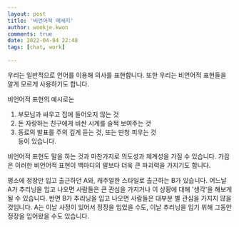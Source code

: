 ```yaml
---  
layout: post  
title: '비언어적 메세지'  
author: wookje.kwon  
comments: true  
date: 2022-04-04 22:48  
tags: [chat, work]  
  
---  
```


우리는 일반적으로 언어를 이용해 의사를 표현합니다. 또한 우리는 비언어적 표현들을 알게 모르게 사용하기도 합니다.  

비언어적 표현의 예시로는  
1. 부모님과 싸우고 집에 들어오지 않는 것  
2. 돈 자랑하는 친구에게 비싼 시계를 슬쩍 보여주는 것  
3. 동료의 발표를 주의 깊게 듣는 것, 또는 딴청 피우는 것  
등이 있습니다.  

비언어적 표현도 말을 하는 것과 마찬가지로 의도성과 체계성을 가질 수 있습니다. 가끔은 이러한 비언어적 표현이 백마디의 말보다 더욱 큰 파괴력을 가지기도 합니다.  

평소에 정장만 입고 출근하던 A와, 캐주얼한 스타일로 출근하는 B가 있습니다. 어느날 A가 추리닝을 입고 나오면 사람들은 큰 관심을 가지거나 이 상황에 대해 '생각'을 해보게 될 수 있습니다. 반면 B가 추리닝을 입고 나오면 사람들은 대부분 별 관심을 가지지 않을 것입니다. A는 이날 사정이 있어서 정장을 입었을 수도, 이날 추리닝을 입기 위해 그동안 정장을 입어왔을 수도 있습니다.  
